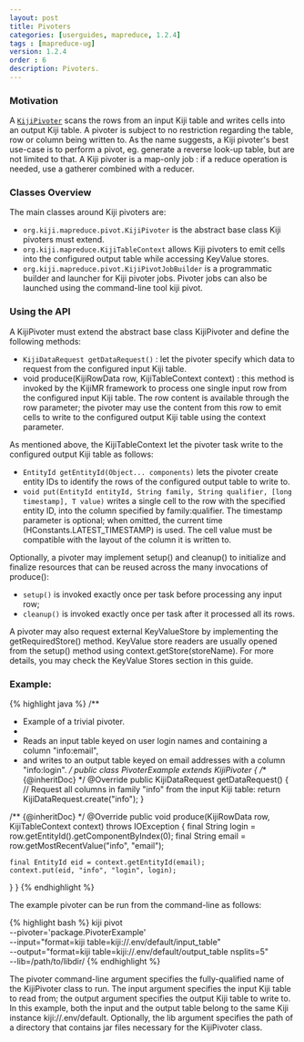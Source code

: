 ```yaml
---
layout: post
title: Pivoters 
categories: [userguides, mapreduce, 1.2.4]
tags : [mapreduce-ug]
version: 1.2.4
order : 6
description: Pivoters.
---
```


### Motivation

A [`KijiPivoter`]({{site.api_mr_1_2_4}}/produce/KijiPivoter.html) scans the rows from an input Kiji
table and writes cells into an output Kiji table.  A pivoter is subject to no restriction regarding
the table, row or column being written to. As the name suggests, a Kiji pivoter's best use-case is
to perform a pivot, eg. generate a reverse look-up table, but are not limited to that. A Kiji
pivoter is a map-only job : if a reduce operation is needed, use a gatherer combined with a reducer. 

### Classes Overview

The main classes around Kiji pivoters are:

 * `org.kiji.mapreduce.pivot.KijiPivoter` is the abstract base class Kiji pivoters must extend.
 * `org.kiji.mapreduce.KijiTableContext` allows Kiji pivoters to emit cells into the configured
   output table while accessing KeyValue stores.
 * `org.kiji.mapreduce.pivot.KijiPivotJobBuilder` is a programmatic builder and launcher for Kiji
   pivoter jobs. Pivoter jobs can also be launched using the command-line tool kiji pivot.

### Using the API

A KijiPivoter must extend the abstract base class KijiPivoter and define the following methods:

 * `KijiDataRequest getDataRequest()` : let the pivoter specify which data to request from the
   configured input Kiji table.
 * void produce(KijiRowData row, KijiTableContext context) : this method is invoked by the KijiMR
   framework to process one single input row from the configured input Kiji table. The row content
   is available through the row parameter; the pivoter may use the content from this row to emit 
   cells to write to the configured output Kiji table using the context parameter.

As mentioned above, the KijiTableContext let the pivoter task write to the configured output Kiji
table as follows:

 * `EntityId getEntityId(Object... components)` lets the pivoter create entity IDs to identify the
   rows of the configured output table to write to.
 * `void put(EntityId entityId, String family, String qualifier, [long timestamp], T value)` writes
   a single cell to the row with the specified entity ID, into the column specified by
   family:qualifier. The timestamp parameter is optional; when omitted, the current time
   (HConstants.LATEST_TIMESTAMP) is used. The cell value must be compatible with the layout of the
   column it is written to.

Optionally, a pivoter may implement setup() and cleanup() to initialize and finalize resources that
can be reused across the many invocations of produce():

 * `setup()` is invoked exactly once per task before processing any input row;
 * `cleanup()` is invoked exactly once per task after it processed all its rows.

A pivoter may also request external KeyValueStore by implementing the getRequiredStore() method.
KeyValue store readers are usually opened from the setup() method using context.getStore(storeName).
For more details, you may check the KeyValue Stores section in this guide.

### Example:

{% highlight java %}
/**
 * Example of a trivial pivoter.
 *
 * Reads an input table keyed on user login names and containing a column "info:email",
 * and writes to an output table keyed on email addresses with a column "info:login".
 */
public class PivoterExample extends KijiPivoter {
  /** {@inheritDoc} */
  @Override
  public KijiDataRequest getDataRequest() {
    // Request all columns in family "info" from the input Kiji table:
    return KijiDataRequest.create("info");
  }

  /** {@inheritDoc} */
  @Override
  public void produce(KijiRowData row, KijiTableContext context)
      throws IOException {
    final String login = row.getEntityId().getComponentByIndex(0);
    final String email = row.getMostRecentValue("info", "email");

    final EntityId eid = context.getEntityId(email);
    context.put(eid, "info", "login", login);
  }
}
{% endhighlight %}

The example pivoter can be run from the command-line as follows:

{% highlight bash %}
kiji pivot \
    --pivoter='package.PivoterExample' \
    --input="format=kiji table=kiji://.env/default/input_table" \
    --output="format=kiji table=kiji://.env/default/output_table nsplits=5" \
    --lib=/path/to/libdir/
{% endhighlight %}

The pivoter command-line argument specifies the fully-qualified name of the KijiPivoter class to
run. The input argument specifies the input Kiji table to read from; the output argument specifies
the output Kiji table to write to. In this example, both the input and the output table belong to
the same Kiji instance kiji://.env/default. Optionally, the lib argument specifies the path of a
directory that contains jar files necessary for the KijiPivoter class.



